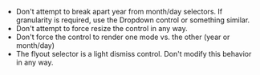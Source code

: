 - Don't attempt to break apart year from month/day selectors. If granularity is required, use the Dropdown control or something similar.
- Don't attempt to force resize the control in any way.
- Don't force the control to render one mode vs. the other (year or month/day)
- The flyout selector is a light dismiss control. Don't modify this behavior in any way.